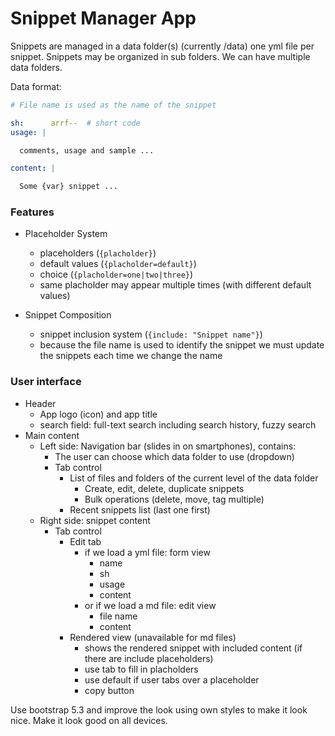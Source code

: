 # Snippet Manager App

Snippets are managed in a data folder(s) (currently /data) one yml file per snippet. Snippets may be organized in sub folders. We can have multiple data folders.

Data format:

```yml
# File name is used as the name of the snippet

sh:      arrf--  # short code
usage: |

  comments, usage and sample ...

content: |

  Some {var} snippet ...
```

### Features

- Placeholder System
  - placeholders (`{placholder}`)
  - default values (`{placholder=default}`)
  - choice (`{placholder=one|two|three}`)
  - same placholder may appear multiple times (with different default values)

- Snippet Composition
  - snippet inclusion system (`{include: "Snippet name"}`)
  - because the file name is used to identify the snippet we must update the snippets each time we change the name

### User interface

- Header
  - App logo (icon) and app title
  - search field: full-text search including search history, fuzzy search
- Main content
  - Left side: Navigation bar (slides in on smartphones), contains:
    - The user can choose which data folder to use (dropdown)
    - Tab control
      - List of files and folders of the current level of the data folder
        - Create, edit, delete, duplicate snippets
        - Bulk operations (delete, move, tag multiple)
      - Recent snippets list (last one first)
  - Right side: snippet content
    - Tab control
      - Edit tab
        - if we load a yml file: form view
          - name
          - sh
          - usage
          - content
        - or if we load a md file: edit view
          - file name
          - content
      - Rendered view (unavailable for md files)
        - shows the rendered snippet with included content (if there are include placeholders)
        - use tab to fill in placholders
        - use default if user tabs over a placeholder
        - copy button

Use bootstrap 5.3 and improve the look using own styles to make it look nice. Make it look good on all devices.
